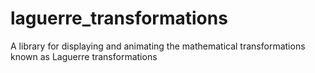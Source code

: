 # laguerre_transformations
A library for displaying and animating the mathematical transformations known as Laguerre transformations
